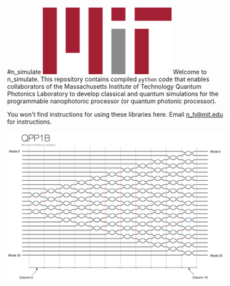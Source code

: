#n_simulate
![Massachusetts Institute of Technology Logo.](mit.png)
Welcome to n_simulate. This repository contains compiled `python` code that enables collaborators of the Massachusetts Institute of Technology Quantum Photonics Laboratory to develop classical and quantum simulations for the programmable nanophotonic processor (or quantum photonic processor).

You won't find instructions for using these libraries here. Email n_h@mit.edu for instructions.

![Schematic of Programmable nanophotonic processor.](qpp1b.png)
